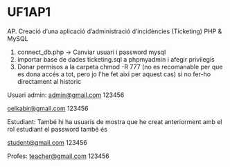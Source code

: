 # UF1AP1
AP. Creació d’una aplicació d’administració d’incidències (Ticketing) PHP & MySQL

1. connect_db.php -> Canviar usuari i password mysql 
2. importar base de dades ticketing.sql a phpmyadmin i afegir privilegis
3. Donar permisos a la carpeta chmod -R 777 (no es recomanable per que es dona accés a tot, pero jo l'he fet aixi per aquest cas) si no fer-ho directament al historic

Usuari admin:
admin@gmail.com
123456

oelkabir@gmail.com
123456

Estudiant:
També hi ha usuaris de mostra que he creat anteriorment amb el rol estudiant el password també és 

student@gmail.com
123456 

Profes:
teacher@gmail.com
123456
